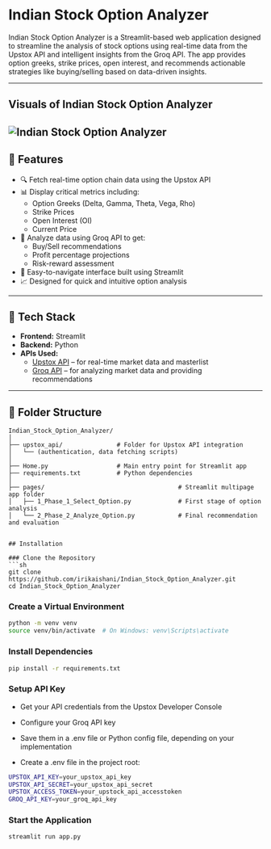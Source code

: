 # Indian Stock Option Analyzer

Indian Stock Option Analyzer is a Streamlit-based web application designed to streamline the analysis of stock options using real-time data from the Upstox API and intelligent insights from the Groq API. The app provides option greeks, strike prices, open interest, and recommends actionable strategies like buying/selling based on data-driven insights.

---

## Visuals of Indian Stock Option Analyzer

![Indian Stock Option Analyzer](https://media2.giphy.com/media/v1.Y2lkPTc5MGI3NjExdTJoYTNqZnhsYWluODFxZ3Y2ZjR3bDcwdW41ZzYyb2hnd3J6dnZkcSZlcD12MV9pbnRlcm5hbF9naWZfYnlfaWQmY3Q9Zw/tSe15uoNuxa9MwtPNR/giphy.gif)
---

## 🚀 Features

- 🔍 Fetch real-time option chain data using the Upstox API
- 📊 Display critical metrics including:
  - Option Greeks (Delta, Gamma, Theta, Vega, Rho)
  - Strike Prices
  - Open Interest (OI)
  - Current Price
- 🤖 Analyze data using Groq API to get:
  - Buy/Sell recommendations
  - Profit percentage projections
  - Risk-reward assessment
- 📁 Easy-to-navigate interface built using Streamlit
- 📈 Designed for quick and intuitive option analysis

---

## 🧠 Tech Stack

- **Frontend:** Streamlit
- **Backend:** Python
- **APIs Used:**
  - [Upstox API](https://upstox.com) – for real-time market data and masterlist
  - [Groq API](https://groq.com) – for analyzing market data and providing recommendations

---

## 📂 Folder Structure

```plaintext
Indian_Stock_Option_Analyzer/
│
├── upstox_api/               # Folder for Upstox API integration
│   └── (authentication, data fetching scripts)
│
├── Home.py                   # Main entry point for Streamlit app
├── requirements.txt          # Python dependencies
│
├── pages/                                     # Streamlit multipage app folder
│   ├── 1_Phase_1_Select_Option.py             # First stage of option analysis
│   └── 2_Phase_2_Analyze_Option.py            # Final recommendation and evaluation


## Installation

### Clone the Repository
```sh
git clone https://github.com/irikaishani/Indian_Stock_Option_Analyzer.git
cd Indian_Stock_Option_Analyzer
```

### Create a Virtual Environment
```sh
python -m venv venv
source venv/bin/activate  # On Windows: venv\Scripts\activate
```

### Install Dependencies
```sh
pip install -r requirements.txt
```

### Setup API Key
* Get your API credentials from the Upstox Developer Console

* Configure your Groq API key

* Save them in a .env file or Python config file, depending on your implementation

* Create a .env file in the project root:

```sh
UPSTOX_API_KEY=your_upstox_api_key
UPSTOX_API_SECRET=your_upstox_api_secret
UPSTOX_ACCESS_TOKEN=your_upstock_api_accesstoken
GROQ_API_KEY=your_groq_api_key

```

### Start the Application
```sh
streamlit run app.py
```
